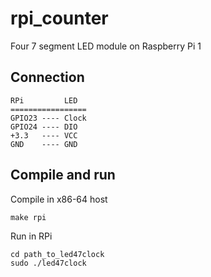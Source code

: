 # rpi_counter

Four 7 segment LED module on Raspberry Pi 1

## Connection

```
RPi         LED
=================
GPIO23 ---- Clock
GPIO24 ---- DIO
+3.3   ---- VCC
GND    ---- GND
```

## Compile and run

Compile in x86-64 host
```
make rpi
```

Run in RPi
```
cd path_to_led47clock
sudo ./led47clock
```
